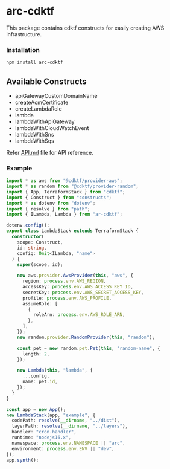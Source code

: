 # arc-cdktf

This package contains cdktf constructs for easily creating AWS infrastructure.

### Installation

```bash
npm install arc-cdktf
```

## Available Constructs

- apiGatewayCustomDomainName
- createAcmCertificate
- createLambdaRole
- lambda
- lambdaWithApiGateway
- lambdaWithCloudWatchEvent
- lambdaWithSns
- lambdaWithSqs

Refer [API.md](https://github.com/sourcefuse/arc-cdktf/blob/main/API.md) file for API reference.

### Example

```ts
import * as aws from "@cdktf/provider-aws";
import * as random from "@cdktf/provider-random";
import { App, TerraformStack } from "cdktf";
import { Construct } from "constructs";
import * as dotenv from "dotenv";
import { resolve } from "path";
import { ILambda, Lambda } from "ar-cdktf";

dotenv.config();
export class LambdaStack extends TerraformStack {
  constructor(
    scope: Construct,
    id: string,
    config: Omit<ILambda, "name">
  ) {
    super(scope, id);

    new aws.provider.AwsProvider(this, "aws", {
      region: process.env.AWS_REGION,
      accessKey: process.env.AWS_ACCESS_KEY_ID,
      secretKey: process.env.AWS_SECRET_ACCESS_KEY,
      profile: process.env.AWS_PROFILE,
      assumeRole: [
        {
          roleArn: process.env.AWS_ROLE_ARN,
        },
      ],
    });
    new random.provider.RandomProvider(this, "random");

    const pet = new random.pet.Pet(this, "random-name", {
      length: 2,
    });

    new Lambda(this, "lambda", {
      ...config,
      name: pet.id,
    });
  }
}

const app = new App();
new LambdaStack(app, "example", {
  codePath: resolve(__dirname, "../dist"),
  layerPath: resolve(__dirname, "../layers"),
  handler: "cron.handler",
  runtime: "nodejs16.x",
  namespace: process.env.NAMESPACE || "arc",
  environment: process.env.ENV || "dev",
});
app.synth();
```

